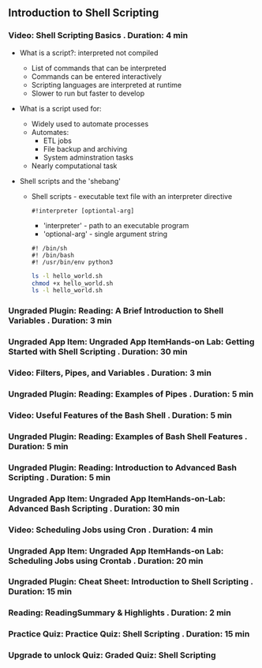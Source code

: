 ## Introduction to Shell Scripting


### Video: Shell Scripting Basics . Duration: 4 min
* What is a script?: interpreted not compiled
  - List of commands that can be interpreted
  - Commands can be entered interactively
  - Scripting languages are interpreted at runtime
  - Slower to run but faster to develop

* What is a script used for:
  - Widely used to automate processes
  - Automates:
    - ETL jobs
    - File backup and archiving
    - System adminstration tasks
  - Nearly computational task

* Shell scripts and the 'shebang'
  * Shell scripts - executable text file with an interpreter directive
    ```text
    #!interpreter [optiontal-arg]
    ```
    - 'interpreter' - path to an executable program
    - 'optional-arg' - single argument string
    ```text
    #! /bin/sh
    #! /bin/bash
    #! /usr/bin/env python3
    ```
    ```bash
    ls -l hello_world.sh
    chmod +x hello_world.sh
    ls -l hello_world.sh
    ```

### Ungraded Plugin: Reading: A Brief Introduction to Shell Variables . Duration: 3 min

### Ungraded App Item: Ungraded App ItemHands-on Lab: Getting Started with Shell Scripting . Duration: 30 min

### Video: Filters, Pipes, and Variables . Duration: 3 min

### Ungraded Plugin: Reading: Examples of Pipes . Duration: 5 min

### Video: Useful Features of the Bash Shell . Duration: 5 min

### Ungraded Plugin: Reading: Examples of Bash Shell Features . Duration: 5 min

### Ungraded Plugin: Reading: Introduction to Advanced Bash Scripting . Duration: 5 min

### Ungraded App Item: Ungraded App ItemHands-on-Lab: Advanced Bash Scripting . Duration: 30 min

### Video: Scheduling Jobs using Cron . Duration: 4 min

### Ungraded App Item: Ungraded App ItemHands-on Lab: Scheduling Jobs using Crontab . Duration: 20 min

### Ungraded Plugin: Cheat Sheet: Introduction to Shell Scripting . Duration: 15 min

### Reading: ReadingSummary & Highlights . Duration: 2 min

### Practice Quiz: Practice Quiz: Shell Scripting . Duration: 15 min

### Upgrade to unlock Quiz: Graded Quiz: Shell Scripting

